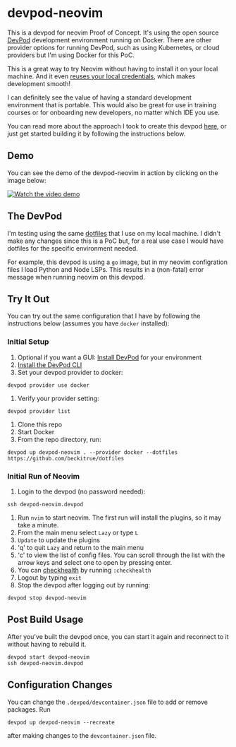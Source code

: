 # devpod-neovim

This is a devpod for neovim Proof of Concept. It's using the open source [DevPod](https://devpod.sh) development environment 
running on Docker. There are other provider options for running DevPod, such as using Kubernetes, or cloud providers 
but I'm using Docker for this PoC.

This is a great way to try Neovim without having to install it on your local machine. And it even [reuses your local credentials](https://devpod.sh/docs/developing-in-workspaces/credentials), which makes development smooth!  

I can definitely see the value of having a standard development environment that is portable. This would also be great 
for use in training courses or for onboarding new developers, no matter which IDE you use.

You can read more about the approach I took to create this devpod [here](https://beckitrue.github.io/devpod-neovim/), or just get started building it by following the instructions below.

## Demo

You can see the demo of the devpod-neovim in action by clicking on the image below:

[![Watch the video demo](https://img.youtube.com/vi/6vzl7Ba2uRE/0.jpg)](https://youtu.be/6vzl7Ba2uRE)

## The DevPod

I'm testing using the same [dotfiles](https://beckitrue/dotfiles) that I use on my local machine.
I didn't make any changes since this is a PoC but, for a real use case I would have dotfiles
for the specific environment needed. 

For example, this devpod is using a `go` image, but in my neovim configration files I load Python 
and Node LSPs. This results in a (non-fatal) error message when running neovim on this devpod.

## Try It Out

You can try out the same configuration that I have by following the instructions below (assumes you have `docker` installed):

### Initial Setup

1. Optional if you want a GUI:
[Install DevPod](https://devpod.sh/docs/getting-started/install) for your environment
1. [Install the DevPod CLI](https://devpod.sh/docs/getting-started/install#optional-install-devpod-cli)
1. Set your devpod provider to docker: 
```
devpod provider use docker
```
1. Verify your provider setting: 
```
devpod provider list
```
1. Clone this repo
1. Start Docker
1. From the repo directory, run: 
```
devpod up devpod-neovim . --provider docker --dotfiles https://github.com/beckitrue/dotfiles
```

### Initial Run of Neovim

1. Login to the devpod (no password needed): 
```
ssh devpod-neovim.devpod
```
1. Run `nvim` to start neovim. The first run will install the plugins, so it may take a minute. 
1. From the main menu select `Lazy` or type `L`
1. `Update` to update the plugins
1. 'q' to quit `Lazy` and return to the main menu
1. 'c' to view the list of config files. You can scroll through the list with the arrow keys and select one to open by pressing enter.
1. You can [checkhealth](https://neovim.io/doc/user/health.html) by running `:checkhealth`
1. Logout by typing `exit`
1. Stop the devpod after logging out by running: 
```
devpod stop devpod-neovim
```

## Post Build Usage 

After you've built the devpod once, you can start it again and reconnect to it without having to rebuild it. 
```
devpod start devpod-neovim
ssh devpod-neovim.devpod
```

## Configuration Changes

You can change the `.devpod/devcontainer.json` file to add or remove packages. Run 
```
devpod up devpod-neovim --recreate
``` 
after making changes to the `devcontainer.json` file.

